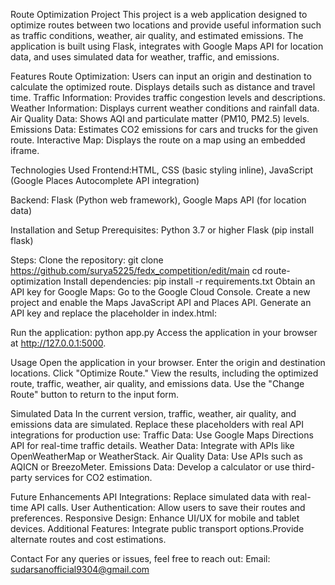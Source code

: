 Route Optimization Project This project is a web application designed to optimize routes between two locations and provide useful information such as traffic conditions, weather, air quality, and estimated emissions. The application is built using Flask, integrates with Google Maps API for location data, and uses simulated data for weather, traffic, and emissions.

Features Route Optimization: Users can input an origin and destination to calculate the optimized route. Displays details such as distance and travel time. Traffic Information: Provides traffic congestion levels and descriptions. Weather Information: Displays current weather conditions and rainfall data. Air Quality Data: Shows AQI and particulate matter (PM10, PM2.5) levels. Emissions Data: Estimates CO2 emissions for cars and trucks for the given route. Interactive Map: Displays the route on a map using an embedded iframe.

Technologies Used Frontend:HTML, CSS (basic styling inline), JavaScript (Google Places Autocomplete API integration)

Backend: Flask (Python web framework), Google Maps API (for location data)

Installation and Setup Prerequisites: Python 3.7 or higher Flask (pip install flask)

Steps: Clone the repository: git clone https://github.com/surya5225/fedx_competition/edit/main cd route-optimization Install dependencies: pip install -r requirements.txt Obtain an API key for Google Maps: Go to the Google Cloud Console. Create a new project and enable the Maps JavaScript API and Places API. Generate an API key and replace the placeholder in index.html:

<script src="https://maps.googleapis.com/maps/api/js?key=YOUR_API_KEY&libraries=places"></script>
Run the application: python app.py Access the application in your browser at http://127.0.0.1:5000.

Usage Open the application in your browser. Enter the origin and destination locations. Click "Optimize Route." View the results, including the optimized route, traffic, weather, air quality, and emissions data. Use the "Change Route" button to return to the input form.

Simulated Data In the current version, traffic, weather, air quality, and emissions data are simulated. Replace these placeholders with real API integrations for production use: Traffic Data: Use Google Maps Directions API for real-time traffic details. Weather Data: Integrate with APIs like OpenWeatherMap or WeatherStack. Air Quality Data: Use APIs such as AQICN or BreezoMeter. Emissions Data: Develop a calculator or use third-party services for CO2 estimation.

Future Enhancements API Integrations: Replace simulated data with real-time API calls. User Authentication: Allow users to save their routes and preferences. Responsive Design: Enhance UI/UX for mobile and tablet devices. Additional Features: Integrate public transport options.Provide alternate routes and cost estimations.

Contact For any queries or issues, feel free to reach out: Email: sudarsanofficial9304@gmail.com
